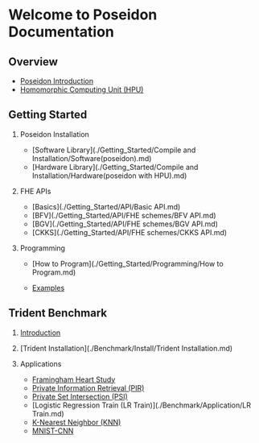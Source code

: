 # Welcome to Poseidon Documentation

## Overview

* [Poseidon Introduction](./Overview/Poseidon_Basics.md)
* [Homomorphic Computing Unit (HPU)](./Overview/HPU.md)



## Getting Started

1.  Poseidon Installation

     * [Software Library](./Getting_Started/Compile and Installation/Software(poseidon).md)
     * [Hardware Library](./Getting_Started/Compile and Installation/Hardware(poseidon with HPU).md)

     

2. FHE APIs

     * [Basics](./Getting_Started/API/Basic API.md)
     * [BFV](./Getting_Started/API/FHE schemes/BFV API.md)
     * [BGV](./Getting_Started/API/FHE schemes/BGV API.md)
     * [CKKS](./Getting_Started/API/FHE schemes/CKKS API.md)

     

3. Programming

     * [How to Program](./Getting_Started/Programming/How to Program.md)

     * [Examples](./Getting_Started/Programming/Examples.md)




## Trident Benchmark

1. [Introduction](./Benchmark/Introduction/Introduction.md)

2. [Trident Installation](./Benchmark/Install/Trident Installation.md)

3. Applications
     * [Framingham Heart Study](./Benchmark/Application/Framingham.md)
     * [Private Information Retrieval (PIR)](./Benchmark/Application/pir_bfv.md)
     * [Private Set Intersection (PSI)](./Benchmark/Application/PSI.md)
     * [Logistic Regression Train (LR Train)](./Benchmark/Application/LR Train.md)
     * [K-Nearest Neighbor (KNN)](./Benchmark/Application/knn.md)
     * [MNIST-CNN](./Benchmark/Application/MNIST-CNN.md)

